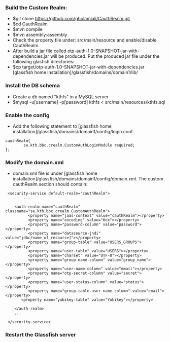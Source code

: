 ### Build the Custom Realm:

 *  $git clone https://github.com/gholamiali/CauthRealm.git
 *  $cd CauthRealm
 *  $mvn compile
 *  $mvn assembly:assembly
 *  Check the property file under: src/main/resource and enable/disable CauthRealm.
 *  After build a jar file called otp-auth-1.0-SNAPSHOT-jar-with-dependencies.jar will be produced. Put the produced jar file under the following glasfish directories:
 *  $cp target/otp-auth-1.0-SNAPSHOT-jar-with-dependencies.jar  [glassfish home installation]/glassfish/domains/domain1/lib/

### Install the DB schema

 * Create a db named "kthfs" in a MySQL server 
 * $mysql -u[username] -p[password] kthfs < src/main/resources/kthfs.sql

### Enable the config

* Add the following statement to [glassfish home installation]/glassfish/domains/domain1/config/login.conf

```
cauthRealm{
        se.kth.bbc.crealm.CustomAuthLoginModule required;
};

```

### Modify the domain.xml 

* domain.xml file is under [glassfish home installation]/glassfish/domains/domain1/config/domain.xml. The custom cauthRealm section should contain:


```
 <security-service default-realm="cauthRealm">
 	 	...
  
    <auth-realm name="cauthRealm" classname="se.kth.bbc.crealm.CustomAuthRealm">
          <property name="jaas-context" value="cauthRealm"></property>
          <property name="encoding" value="Hex"></property>
          <property name="password-column" value="password"></property>
          <property name="datasource-jndi" value="jdbc/name_of_resource]"></property>
          <property name="group-table" value="USERS_GROUPS"></property>
          <property name="user-table" value="USERS"></property>
          <property name="charset" value="UTF-8"></property>
          <property name="group-name-column" value="group_name"></property>
          <property name="user-name-column" value="email"></property>
          <property name="otp-secret-column" value="secret"></property>
          <property name="user-status-column" value="status"></property>
          <property name="group-table-user-name-column" value="email"></property>
	   <property name="yubikey-table" value="Yubikey"></property>
        
	</auth-realm>
	...

 </security-service>

```

### Restart the Glassfish server
